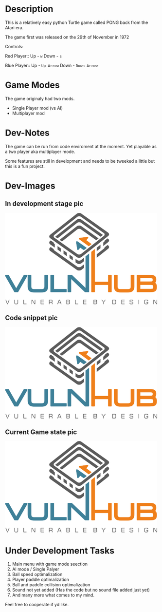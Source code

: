 # Description
This is a relatively easy python Turtle game called PONG back from the Atari era.

The game first was released on the 29th of November in 1972

Controls:

Red Player::
Up - `w`
Down - `s`

Blue Player::
Up - `Up Arrow`
Down - `Down Arrow`

# Game Modes

The game originaly had two mods.

- Single Player mod (vs AI)
- Multiplayer mod 

# Dev-Notes

The game can be run from code enviroment at the moment. Yet playable as a two player
aka multiplayer mode. 

Some features are still in development and needs to be tweeked a little but this is a fun project.

# Dev-Images

## In development stage pic
<img src="https://github.com/norbert-dev/VulnHUB/blob/main/BlueSky1/images/vhlogo.png" height="300px" width="500px">

## Code snippet pic
<img src="https://github.com/norbert-dev/VulnHUB/blob/main/BlueSky1/images/vhlogo.png" height="300px" width="500px">

## Current Game state pic
<img src="https://github.com/norbert-dev/VulnHUB/blob/main/BlueSky1/images/vhlogo.png" height="300px" width="500px">


# Under Development Tasks

1. Main menu with game mode seection
2. AI mode / Single Palyer
3. Ball speed optimalization
4. Player paddle optimalization
5. Ball and paddle collision optimalization
6. Sound not yet added (Has the code but no sound file added just yet)
7. And many more what comes to my mind.

Feel free to cooperate if yd like.

